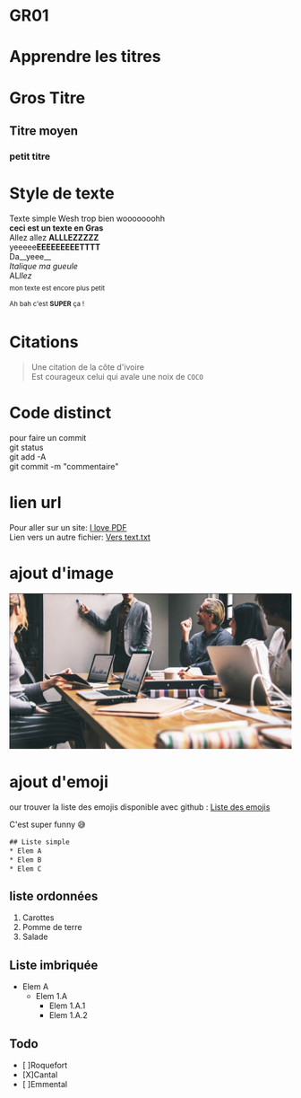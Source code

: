 # GR01
# Apprendre les titres
# Gros Titre
## Titre moyen
### petit titre

# Style de texte 
Texte simple Wesh trop bien wooooooohh  
**ceci est un texte en Gras**  
Allez allez **ALLLEZZZZZ**  
yeeeee**EEEEEEEEETTTT**  
Da__yeee__   
*Italique ma gueule*  
AL*llez*   
<sub> mon texte est encore plus petit </sub>
 
<sup>Ah bah c'est __SUPER__ ça !</sup>  

# Citations  
>Une citation de la côte d'ivoire  
Est courageux celui qui avale une noix de `COCO`  

# Code distinct   
pour faire un commit  
git status  
git add -A  
git commit -m "commentaire"  

# lien url  
Pour aller sur un site: [I love PDF](https://www.ilovepdf.com/fr)  
Lien vers un autre fichier: [Vers text.txt](test.txt)  

# ajout d'image

![photo](Meeting.jpg)  

# ajout d'emoji  
our trouver la liste des emojis disponible avec github : [Liste des emojis](https://github.com/ikatyang/emoji-cheat-sheet/blob/master/README.md)
  
    

  C'est super funny :sweat_smile:	


    ## Liste simple   
    * Elem A  
    * Elem B	  
    * Elem C  

## liste ordonnées  
1. Carottes
2. Pomme de terre
3. Salade

  
  ## Liste imbriquée  
  * Elem A
    * Elem 1.A
      * Elem 1.A.1
      * Elem 1.A.2

  
  ## Todo
   
   * [ ]Roquefort
   * [X]Cantal
   * [ ]Emmental

  


